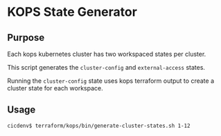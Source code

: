 # KOPS State Generator

## Purpose
Each kops kubernetes cluster has two workspaced states per cluster.

This script generates the `cluster-config` and `external-access` states.

Running the `cluster-config` state uses kops terraform output to create
a cluster state for each workspace.

## Usage
```
cicdenv$ terraform/kops/bin/generate-cluster-states.sh 1-12
```
